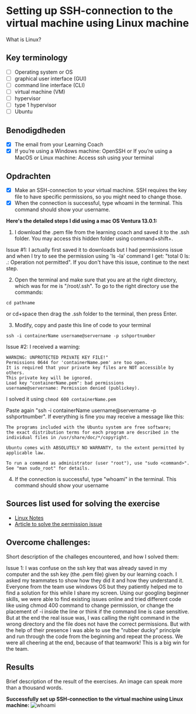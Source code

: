 # Setting up SSH-connection to the virtual machine using Linux machine

What is Linux?

## Key terminology

- [ ] Operating system or OS
- [ ] graphical user interface (GUI)
- [ ] command line interface (CLI)
- [ ] virtual machine (VM)
- [ ] hypervisor
- [ ] type 1 hypervisor
- [ ] Ubuntu

## Benodigdheden

- [x] The email from your Learning Coach
- [x] If you’re using a Windows machine: OpenSSH or If you’re using a MacOS or Linux machine: Access ssh using your terminal

## Opdrachten

- [x] Make an SSH-connection to your virtual machine. SSH requires the key file to have specific permissions, so you might need to change those.
- [x] When the connection is successful, type whoami in the terminal. This command should show your username.

**Here's the detailed steps I did using a mac OS Ventura 13.0.1:**

1. I download the .pem file from the learning coach and saved it to the .ssh folder. You may access this hidden folder using command+shift+.

Issue #1: I actually first saved it to downloads but I had permissions issue and when I try to see the permission using 'ls -la' command I get: "total 0 ls: .: Operation not permitted". If you don't have this issue, continue to the next step.

2. Open the terminal and make sure that you are at the right directory, which was for me is "/root/.ssh". To go to the right directory use the commands:

```
cd pathname
```

or cd+space then drag the .ssh folder to the terminal, then press Enter.

3. Modify, copy and paste this line of code to your terminal

```
ssh -i containerName username@servername -p sshportnumber
```

Issue #2: I received a warning:

```
WARNING: UNPROTECTED PRIVATE KEY FILE!"
Permissions 0644 for 'containerName.pem' are too open.
It is required that your private key files are NOT accessible by others.
This private key will be ignored.
Load key "containerName.pem": bad permissions
username@servername: Permission denied (publickey).
```

I solved it using `chmod 600 containerName.pem`

Paste again "ssh -i containerName username@servername -p sshportnumber". 
If everything is fine you may receive a message like this:

```
The programs included with the Ubuntu system are free software;
the exact distribution terms for each program are described in the
individual files in /usr/share/doc/*/copyright.

Ubuntu comes with ABSOLUTELY NO WARRANTY, to the extent permitted by
applicable law.

To run a command as administrator (user "root"), use "sudo <command>".
See "man sudo_root" for details.
```

4. If the connection is successful, type "whoami" in the terminal. This command should show your username

## Sources list used for solving the exercise

- [Linux Notes](https://docs.google.com/document/d/1QRNuKlcg6Ek-baVAafFjWQOzzGDlSE6Q/edit#)
- [Article to solve the permission issue](https://superuser.com/questions/692538/why-am-i-getting-permission-denied-publickey-after-chmod-600)

## Overcome challenges:

Short description of the challeges encountered, and how I solved them:

Issue 1: I was confuse on the ssh key that was already saved in my computer and the ssh key (the .pem file) given by our learning coach. I asked my teammates to show how they did it and how they understand it. Everyone from the team use windows OS but they patiently helped me to find a solution for this while I share my screen. Using our googling beginner skills, we were able to find existing issues online and tried different code like using chmod 400 command to change permission, or change the placement of -i inside the line or think if the command line is case sensitive. But at the end the real issue was, I was calling the right command in the wrong directory and the file does not have the correct permissions. But with the help of their presence I was able to use the "rubber ducky" principle and run through the code from the beginning and repeat the process. We were all cheering at the end, because of that teamwork! This is a big win for the team.

## Results

Brief description of the result of the exercises. An image can speak more than a thousand words.

**Successfully set up SSH-connection to the virtual machine using Linux machine:**
![whoami](https://github.com/agcdtmr/angeline-cloud-10-repo/blob/main/00_includes/linux/whoami.png)
